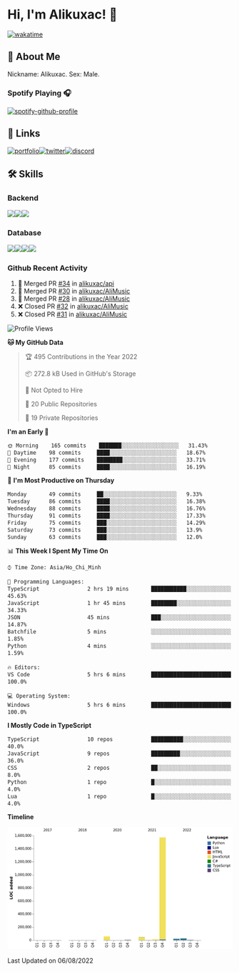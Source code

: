 # Hi, I'm Alikuxac! 👋
[![wakatime](https://wakatime.com/badge/user/f351a39f-05c3-4440-84c7-6444ba23d95e.svg)](https://wakatime.com/@alikuxac)
## 🚀 About Me
Nickname: Alikuxac.
Sex: Male.

### Spotify Playing 🎧
[![spotify-github-profile](https://spotify-github-profile.vercel.app/api/view?uid=1ug46od67cxvdqjx4zr7l33i4&cover_image=true&theme=natemoo-re&bar_color=53b14f&bar_color_cover=false)](https://open.spotify.com/user/1ug46od67cxvdqjx4zr7l33i4)

## 🔗 Links
[![portfolio][portfolio-badge]][website-link][![twitter][twitter-badge]][twitter-link][![discord][discord-badge]][discord-link]

## 🛠 Skills
<!---### Frontend--->

### Backend
[![](https://img.shields.io/badge/C%23-239120?style=for-the-badge&logo=c-sharp&logoColor=white)]()[![](https://img.shields.io/badge/JavaScript-F7DF1E?style=for-the-badge&logo=javascript&logoColor=black)]()[![](https://img.shields.io/badge/TypeScript-007ACC?style=for-the-badge&logo=typescript&logoColor=white)]()
### Database
[![](https://img.shields.io/badge/MySQL-00000F?style=for-the-badge&logo=mysql&logoColor=white)]()[![](https://img.shields.io/badge/MongoDB-4EA94B?style=for-the-badge&logo=mongodb&logoColor=white)]()[![](https://img.shields.io/badge/PostgreSQL-316192?style=for-the-badge&logo=postgresql&logoColor=white)]()[![](https://img.shields.io/badge/Redis-D82C20?style=for-the-badge&logo=RedislogoColor=white)]()
<!---### Tools--->

<!---### Framework--->

### Github Recent Activity
<!--START_SECTION:activity-->
1. 🎉 Merged PR [#34](https://github.com/alikuxac/api/pull/34) in [alikuxac/api](https://github.com/alikuxac/api)
2. 🎉 Merged PR [#30](https://github.com/alikuxac/AliMusic/pull/30) in [alikuxac/AliMusic](https://github.com/alikuxac/AliMusic)
3. 🎉 Merged PR [#28](https://github.com/alikuxac/AliMusic/pull/28) in [alikuxac/AliMusic](https://github.com/alikuxac/AliMusic)
4. ❌ Closed PR [#32](https://github.com/alikuxac/AliMusic/pull/32) in [alikuxac/AliMusic](https://github.com/alikuxac/AliMusic)
5. ❌ Closed PR [#31](https://github.com/alikuxac/AliMusic/pull/31) in [alikuxac/AliMusic](https://github.com/alikuxac/AliMusic)
<!--END_SECTION:activity-->

<!--START_SECTION:waka-->
![Profile Views](http://img.shields.io/badge/Profile%20Views-0-blue)

**🐱 My GitHub Data** 

> 🏆 495 Contributions in the Year 2022
 > 
> 📦 272.8 kB Used in GitHub's Storage 
 > 
> 🚫 Not Opted to Hire
 > 
> 📜 20 Public Repositories 
 > 
> 🔑 19 Private Repositories  
 > 
**I'm an Early 🐤** 

```text
🌞 Morning    165 commits    ███████░░░░░░░░░░░░░░░░░░   31.43% 
🌆 Daytime    98 commits     ████░░░░░░░░░░░░░░░░░░░░░   18.67% 
🌃 Evening    177 commits    ████████░░░░░░░░░░░░░░░░░   33.71% 
🌙 Night      85 commits     ████░░░░░░░░░░░░░░░░░░░░░   16.19%

```
📅 **I'm Most Productive on Thursday** 

```text
Monday       49 commits     ██░░░░░░░░░░░░░░░░░░░░░░░   9.33% 
Tuesday      86 commits     ████░░░░░░░░░░░░░░░░░░░░░   16.38% 
Wednesday    88 commits     ████░░░░░░░░░░░░░░░░░░░░░   16.76% 
Thursday     91 commits     ████░░░░░░░░░░░░░░░░░░░░░   17.33% 
Friday       75 commits     ███░░░░░░░░░░░░░░░░░░░░░░   14.29% 
Saturday     73 commits     ███░░░░░░░░░░░░░░░░░░░░░░   13.9% 
Sunday       63 commits     ███░░░░░░░░░░░░░░░░░░░░░░   12.0%

```


📊 **This Week I Spent My Time On** 

```text
⌚︎ Time Zone: Asia/Ho_Chi_Minh

💬 Programming Languages: 
TypeScript               2 hrs 19 mins       ███████████░░░░░░░░░░░░░░   45.63% 
JavaScript               1 hr 45 mins        ████████░░░░░░░░░░░░░░░░░   34.33% 
JSON                     45 mins             ███░░░░░░░░░░░░░░░░░░░░░░   14.87% 
Batchfile                5 mins              ░░░░░░░░░░░░░░░░░░░░░░░░░   1.85% 
Python                   4 mins              ░░░░░░░░░░░░░░░░░░░░░░░░░   1.59%

🔥 Editors: 
VS Code                  5 hrs 6 mins        █████████████████████████   100.0%

💻 Operating System: 
Windows                  5 hrs 6 mins        █████████████████████████   100.0%

```

**I Mostly Code in TypeScript** 

```text
TypeScript               10 repos            ██████████░░░░░░░░░░░░░░░   40.0% 
JavaScript               9 repos             █████████░░░░░░░░░░░░░░░░   36.0% 
CSS                      2 repos             ██░░░░░░░░░░░░░░░░░░░░░░░   8.0% 
Python                   1 repo              █░░░░░░░░░░░░░░░░░░░░░░░░   4.0% 
Lua                      1 repo              █░░░░░░░░░░░░░░░░░░░░░░░░   4.0%

```


**Timeline**

![Chart not found](https://raw.githubusercontent.com/alikuxac/alikuxac/master/charts/bar_graph.png) 


 Last Updated on 06/08/2022
<!--END_SECTION:waka-->

<!--- Link definition --->
[website-link]: https://alikuxac.xyz/
[twitter-link]: https://twitter.com/alikuxac
[discord-link]: https://discord.gg/8yfv46W
[kofi-link]: https://ko-fi.com/alikuxac
[Facebook]: https://www.facebook.com/anikuxac

[Instagram]: https://www.instagram.com/alikuxac/

<!--- Badgee Imag --->
[portfolio-badge]: https://img.shields.io/badge/my_portfolio-000?style=for-the-badge&logo=ko-fi&logoColor=white
[twitter-badge]: https://img.shields.io/badge/twitter-1DA1F2?style=for-the-badge&logo=twitter&logoColor=white
[discord-badge]: https://img.shields.io/badge/Discord-7289DA?style=for-the-badge&logo=discord&logoColor=white
